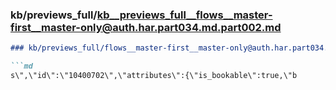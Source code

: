 ### kb/previews_full/kb__previews_full__flows__master-first__master-only@auth.har.part034.md.part002.md

```md
### kb/previews_full/flows__master-first__master-only@auth.har.part034.md (part 002)

```md
s\",\"id\":\"10400702\",\"attributes\":{\"is_bookable\":true,\"b
```

```

```
